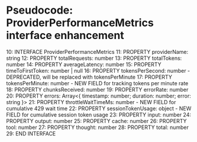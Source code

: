 # Pseudocode: ProviderPerformanceMetrics interface enhancement

10: INTERFACE ProviderPerformanceMetrics
11:   PROPERTY providerName: string
12:   PROPERTY totalRequests: number
13:   PROPERTY totalTokens: number
14:   PROPERTY averageLatency: number
15:   PROPERTY timeToFirstToken: number | null
16:   PROPERTY tokensPerSecond: number - DEPRECATED, will be replaced with tokensPerMinute
17:   PROPERTY tokensPerMinute: number - NEW FIELD for tracking tokens per minute rate
18:   PROPERTY chunksReceived: number
19:   PROPERTY errorRate: number
20:   PROPERTY errors: Array<{ timestamp: number; duration: number; error: string }>
21:   PROPERTY throttleWaitTimeMs: number - NEW FIELD for cumulative 429 wait time
22:   PROPERTY sessionTokenUsage: object - NEW FIELD for cumulative session token usage
23:     PROPERTY input: number
24:     PROPERTY output: number
25:     PROPERTY cache: number
26:     PROPERTY tool: number
27:     PROPERTY thought: number
28:     PROPERTY total: number
29: END INTERFACE